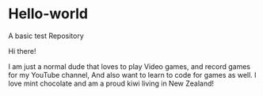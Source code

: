 # Hello-world
A basic test Repository


Hi there!

I am just a normal dude that loves to play Video games, and record games for my YouTube channel, And also want to learn to code for games as well.
I love mint chocolate and am a proud kiwi living in New Zealand!
